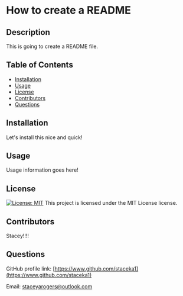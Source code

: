 
# How to create a README

## Description
This is going to create a README file. 

## Table of Contents
- [Installation](#installation)
- [Usage](#usage)
- [License](#license)
- [Contributors](#contributors)
- [Questions](#questions)

## Installation
Let's install this nice and quick! 

## Usage
Usage information goes here!

## License
[![License: MIT](https://img.shields.io/badge/License-MIT-yellow.svg)](https://opensource.org/licenses/MIT)
This project is licensed under the MIT License license.

## Contributors
Stacey!!!!

## Questions
GitHub profile link: [https://www.github.com/staceka1](https://www.github.com/staceka1)

Email: staceyarogers@outlook.com
